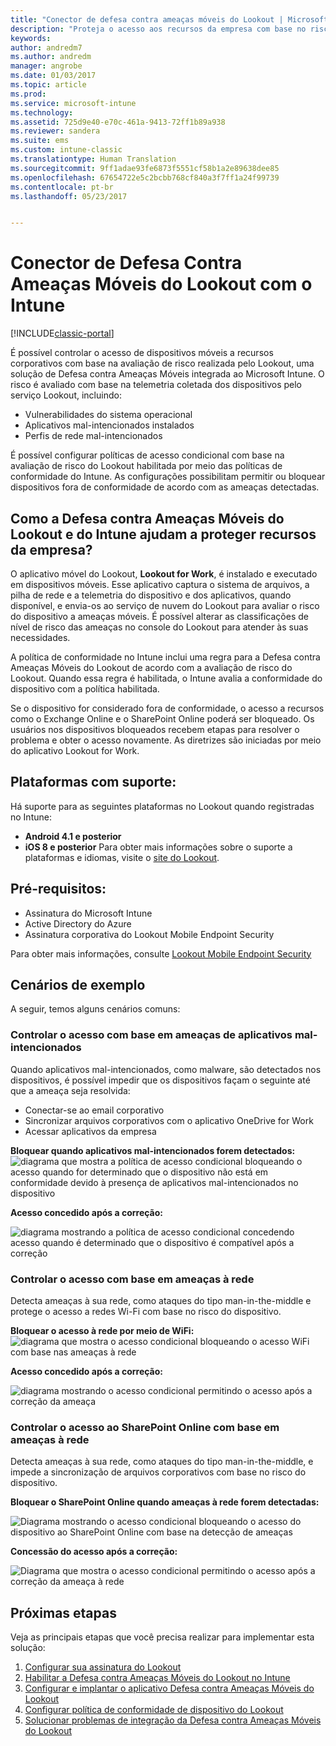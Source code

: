```yaml
---
title: "Conector de defesa contra ameaças móveis do Lookout | Microsoft Docs"
description: "Proteja o acesso aos recursos da empresa com base no risco do dispositivo, rede e aplicativo com o conector de Defesa Contra Ameaças Móveis do Lookout e com o Intune."
keywords: 
author: andredm7
ms.author: andredm
manager: angrobe
ms.date: 01/03/2017
ms.topic: article
ms.prod: 
ms.service: microsoft-intune
ms.technology: 
ms.assetid: 725d9e40-e70c-461a-9413-72ff1b89a938
ms.reviewer: sandera
ms.suite: ems
ms.custom: intune-classic
ms.translationtype: Human Translation
ms.sourcegitcommit: 9ff1adae93fe6873f5551cf58b1a2e89638dee85
ms.openlocfilehash: 67654722e5c2bcbb768cf840a3f7ff1a24f99739
ms.contentlocale: pt-br
ms.lasthandoff: 05/23/2017


---
```


# <a name="lookout-mobile-threat-defense-connector-with-intune"></a>Conector de Defesa Contra Ameaças Móveis do Lookout com o Intune

[!INCLUDE[classic-portal](../includes/classic-portal.md)]

É possível controlar o acesso de dispositivos móveis a recursos corporativos com base na avaliação de risco realizada pelo Lookout, uma solução de Defesa contra Ameaças Móveis integrada ao Microsoft Intune. O risco é avaliado com base na telemetria coletada dos dispositivos pelo serviço Lookout, incluindo:
- Vulnerabilidades do sistema operacional
- Aplicativos mal-intencionados instalados
- Perfis de rede mal-intencionados

É possível configurar políticas de acesso condicional com base na avaliação de risco do Lookout habilitada por meio das políticas de conformidade do Intune. As configurações possibilitam permitir ou bloquear dispositivos fora de conformidade de acordo com as ameaças detectadas.

## <a name="how-do-intune-and-lookout-mobile-threat-defense-help-protect-company-resources"></a>Como a Defesa contra Ameaças Móveis do Lookout e do Intune ajudam a proteger recursos da empresa?
O aplicativo móvel do Lookout, **Lookout for Work**, é instalado e executado em dispositivos móveis. Esse aplicativo captura o sistema de arquivos, a pilha de rede e a telemetria do dispositivo e dos aplicativos, quando disponível, e envia-os ao serviço de nuvem do Lookout para avaliar o risco do dispositivo a ameaças móveis. É possível alterar as classificações de nível de risco das ameaças no console do Lookout para atender às suas necessidades.  

A política de conformidade no Intune inclui uma regra para a Defesa contra Ameaças Móveis do Lookout de acordo com a avaliação de risco do Lookout. Quando essa regra é habilitada, o Intune avalia a conformidade do dispositivo com a política habilitada.

Se o dispositivo for considerado fora de conformidade, o acesso a recursos como o Exchange Online e o SharePoint Online poderá ser bloqueado. Os usuários nos dispositivos bloqueados recebem etapas para resolver o problema e obter o acesso novamente. As diretrizes são iniciadas por meio do aplicativo Lookout for Work.

## <a name="supported-platforms"></a>Plataformas com suporte:
Há suporte para as seguintes plataformas no Lookout quando registradas no Intune:
* **Android 4.1 e posterior**
* **iOS 8 e posterior** Para obter mais informações sobre o suporte a plataformas e idiomas, visite o [site do Lookout](https://personal.support.lookout.com/hc/articles/114094140253).

## <a name="prerequisites"></a>Pré-requisitos:
* Assinatura do Microsoft Intune
* Active Directory do Azure
* Assinatura corporativa do Lookout Mobile Endpoint Security  

Para obter mais informações, consulte [Lookout Mobile Endpoint Security](https://www.lookout.com/products/mobile-endpoint-security)

## <a name="sample-scenarios"></a>Cenários de exemplo
A seguir, temos alguns cenários comuns:

### <a name="control-access-based-on-threats-from-malicious-apps"></a>Controlar o acesso com base em ameaças de aplicativos mal-intencionados
Quando aplicativos mal-intencionados, como malware, são detectados nos dispositivos, é possível impedir que os dispositivos façam o seguinte até que a ameaça seja resolvida:
* Conectar-se ao email corporativo
* Sincronizar arquivos corporativos com o aplicativo OneDrive for Work
* Acessar aplicativos da empresa

**Bloquear quando aplicativos mal-intencionados forem detectados:**
![diagrama que mostra a política de acesso condicional bloqueando o acesso quando for determinado que o dispositivo não está em conformidade devido à presença de aplicativos mal-intencionados no dispositivo](../media/mtp/malicious-apps-blocked.png)

**Acesso concedido após a correção:**

![diagrama mostrando a política de acesso condicional concedendo acesso quando é determinado que o dispositivo é compatível após a correção](../media/mtp/malicious-apps-unblocked.png)

### <a name="control-access-based-on-threat-to-network"></a>Controlar o acesso com base em ameaças à rede
Detecta ameaças à sua rede, como ataques do tipo man-in-the-middle e protege o acesso a redes Wi-Fi com base no risco do dispositivo.

**Bloquear o acesso à rede por meio de WiFi:**
![diagrama que mostra o acesso condicional bloqueando o acesso WiFi com base nas ameaças à rede](../media/mtp/network-wifi-blocked.png)

**Acesso concedido após a correção:**

![diagrama mostrando o acesso condicional permitindo o acesso após a correção da ameaça](../media/mtp/network-wifi-unblocked.png)
### <a name="control-access-to-sharepoint-online-based-on-threat-to-network"></a>Controlar o acesso ao SharePoint Online com base em ameaças à rede

Detecta ameaças à sua rede, como ataques do tipo man-in-the-middle, e impede a sincronização de arquivos corporativos com base no risco do dispositivo.

**Bloquear o SharePoint Online quando ameaças à rede forem detectadas:**

![Diagrama mostrando o acesso condicional bloqueando o acesso do dispositivo ao SharePoint Online com base na detecção de ameaças](../media/mtp/network-spo-blocked.png)


**Concessão do acesso após a correção:**

![Diagrama que mostra o acesso condicional permitindo o acesso após a correção da ameaça à rede](../media/mtp/network-spo-unblocked.png)

## <a name="next-steps"></a>Próximas etapas
Veja as principais etapas que você precisa realizar para implementar esta solução:
1.    [Configurar sua assinatura do Lookout](setup-your-lookout-mtd-subscription.md)
2.    [Habilitar a Defesa contra Ameaças Móveis do Lookout no Intune](enable-lookout-mtd-connection.md)
3.  [Configurar e implantar o aplicativo Defesa contra Ameaças Móveis do Lookout](configure-deploy-lookout-for-work-app.md)
4.    [Configurar política de conformidade de dispositivo do Lookout](create-lookout-device-compliance-policy.md)
5.    [Solucionar problemas de integração da Defesa contra Ameaças Móveis do Lookout](/intune-classic/troubleshoot/device-threat-protection-troubleshooting)

